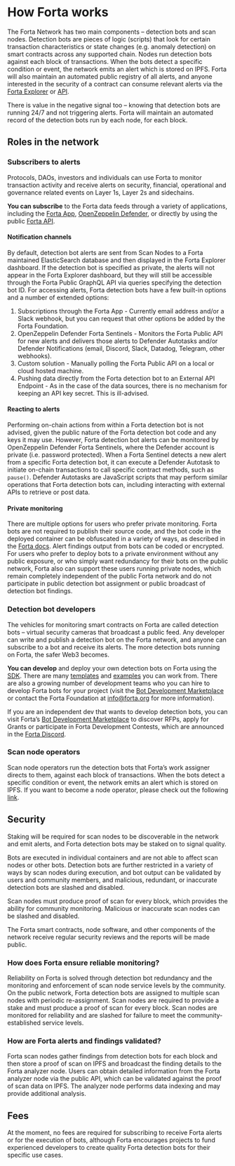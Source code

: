 # How Forta works

The Forta Network has two main components – detection bots and scan nodes. Detection bots are pieces of logic (scripts) that look for certain transaction characteristics or state changes (e.g. anomaly detection) on smart contracts across any supported chain. Nodes run detection bots against each block of transactions. When the bots detect a specific condition or event, the network emits an alert which is stored on IPFS. Forta will also maintain an automated public registry of all alerts, and anyone interested in the security of a contract can consume relevant alerts via the [Forta Explorer](https://explorer.forta.network/) or [API](api.md).

There is value in the negative signal too – knowing that detection bots are running 24/7 and not triggering alerts. Forta will maintain an automated record of the detection bots run by each node, for each block.

## Roles in the network

### Subscribers to alerts

Protocols, DAOs, investors and individuals can use Forta to monitor transaction activity and receive alerts on security, financial, operational and governance related events on Layer 1s, Layer 2s and sidechains.

**You can subscribe** to the Forta data feeds through a variety of applications, including the [Forta App](https://app.forta.network/), [OpenZeppelin Defender](https://openzeppelin.com/defender/), or directly by using the public [Forta API](https://www.youtube.com/watch?v=xkxS7d2i5ms).

#### Notification channels

By default, detection bot alerts are sent from Scan Nodes to a Forta maintained ElasticSearch database and then displayed in the Forta Explorer dashboard. If the detection bot is specified as private, the alerts will not appear in the Forta Explorer dashboard, but they will still be accessible through the Forta Public GraphQL API via queries specifying the detection bot ID. For accessing alerts, Forta detection bots have a few built-in options and a number of extended options:

1. Subscriptions through the Forta App - Currently email address and/or a Slack webhook, but you can request that other options be added by the Forta Foundation.
2. OpenZeppelin Defender Forta Sentinels - Monitors the Forta Public API for new alerts and delivers those alerts to Defender Autotasks and/or Defender Notifications (email, Discord, Slack, Datadog, Telegram, other webhooks).
3. Custom solution - Manually polling the Forta Public API on a local or cloud hosted machine.
4. Pushing data directly from the Forta detection bot to an External API Endpoint - As in the case of the data sources, there is no mechanism for keeping an API key secret. This is ill-advised.

#### Reacting to alerts

Performing on-chain actions from within a Forta detection bot is not advised, given the public nature of the Forta detection bot code and any keys it may use. However, Forta detection bot alerts can be monitored by OpenZeppelin Defender Forta Sentinels, where the Defender account is private (i.e. password protected). When a Forta Sentinel detects a new alert from a specific Forta detection bot, it can execute a Defender Autotask to initiate on-chain transactions to call specific contract methods, such as `pause()`. Defender Autotasks are JavaScript scripts that may perform similar operations that Forta detection bots can, including interacting with external APIs to retrieve or post data.

#### Private monitoring

There are multiple options for users who prefer private monitoring. Forta bots are not required to publish their source code, and the bot code in the deployed container can be obfuscated in a variety of ways, as described in the [Forta docs](https://docs.forta.network/en/latest/private-alerts/). Alert findings output from bots can be coded or encrypted. For users who prefer to deploy bots to a private environment without any public exposure, or who simply want redundancy for their bots on the public network, Forta also can support these users running private nodes, which remain completely independent of the public Forta network and do not participate in public detection bot assignment or public broadcast of detection bot findings.

### Detection bot developers

The vehicles for monitoring smart contracts on Forta are called detection bots – virtual security cameras that broadcast a public feed. Any developer can write and publish a detection bot on the Forta network, and anyone can subscribe to a bot and receive its alerts. The more detection bots running on Forta, the safer Web3 becomes.

**You can develop** and deploy your own detection bots on Forta using the [SDK](https://docs.forta.network/en/latest/quickstart/). There are many [templates](https://github.com/arbitraryexecution/forta-bot-templates) and [examples](https://github.com/forta-network/forta-bot-examples) you can work from. There are also a growing number of development teams who you can hire to develop Forta bots for your project (visit the [Bot Development Marketplace](https://www.notion.so/forta/Agent-Development-Marketplace-f8584bee618746319e9615f7a045df37) or contact the Forta Foundation at [info@forta.org](mailto:info@forta.org) for more information).

If you are an independent dev that wants to develop detection bots, you can visit Forta’s [Bot Development Marketplace](https://forta.notion.site/Agent-Development-Marketplace-f8584bee618746319e9615f7a045df37) to discover RFPs, apply for Grants or participate in Forta Development Contests, which are announced in the [Forta Discord](https://discord.com).

### Scan node operators

Scan node operators run the detection bots that Forta’s work assigner directs to them, against each block of transactions. When the bots detect a specific condition or event, the network emits an alert which is stored on IPFS. If you want to become a node operator, please check out the following [link](scan-node/introduction.md).

## Security

Staking will be required for scan nodes to be discoverable in the network and emit alerts, and Forta detection bots may be staked on to signal quality.

Bots are executed in individual containers and are not able to affect scan nodes or other bots. Detection bots are further restricted in a variety of ways by scan nodes during execution, and bot output can be validated by users and community members, and malicious, redundant, or inaccurate detection bots are slashed and disabled.

Scan nodes must produce proof of scan for every block, which provides the ability for community monitoring. Malicious or inaccurate scan nodes can be slashed and disabled.

The Forta smart contracts, node software, and other components of the network receive regular security reviews and the reports will be made public.

### How does Forta ensure reliable monitoring?

Reliability on Forta is solved through detection bot redundancy and the monitoring and enforcement of scan node service levels by the community. On the public network, Forta detection bots are assigned to multiple scan nodes with periodic re-assignment. Scan nodes are required to provide a stake and must produce a proof of scan for every block. Scan nodes are monitored for reliability and are slashed for failure to meet the community-established service levels.

### How are Forta alerts and findings validated?

Forta scan nodes gather findings from detection bots for each block and then store a proof of scan on IPFS and broadcast the finding details to the Forta analyzer node. Users can obtain detailed information from the Forta analyzer node via the public API, which can be validated against the proof of scan data on IPFS. The analyzer node performs data indexing and may provide additional analysis.

## Fees

At the moment, no fees are required for subscribing to receive Forta alerts or for the execution of bots, although Forta encourages projects to fund experienced developers to create quality Forta detection bots for their specific use cases.
